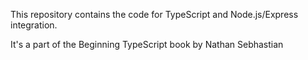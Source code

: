 This repository contains the code for TypeScript and Node.js/Express integration.

It's a part of the Beginning TypeScript book by Nathan Sebhastian
